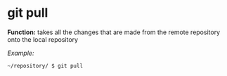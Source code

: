 # git pull
**Function:** takes all the changes that are made from the remote repository onto the local repository

*Example:*
```
~/repository/ $ git pull
```